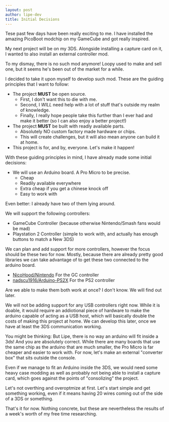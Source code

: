 ```yaml
---
layout: post
author: lipe-dev
title: Initial Decisions
---
```


Tese past few days have been really exciting to me. I have installed the amazing PicoBoot modchip on my GameCube and got really inspired.

My next project will be on my 3DS. Alongside installing a capture card on it, I wanted to also install an external controller mod.

To my dismay, there is no such mod anymore! Loopy used to make and sell one, but it seems he's been out of the market for a while.

I decided to take it upon myself to develop such mod. These are the guiding principles that I want to follow:

- The project **MUST** be open source.
  - First, I don't want this to die with me.
  - Second, I *WILL* need help with a lot of stuff that's outside my realm of knowledge.
  - Finally, I really hope people take this further than I ever had and make it better (so I can also enjoy a better project!)
- The project **MUST** be built with readly available parts.
  - Absolutely NO custom factory made hardware or chips.
  - This will create challenges, but it will also mean anyone can build it at home.
- This project is for, and by, everyone. Let's make it happen!

With these guiding principles in mind, I have already made some initial decisions:

- We will use an Arduino board. A Pro Micro to be precise.
  - Cheap
  - Readily available everywhere
  - Extra cheap if you get a chinese knock off
  - Easy to work with

Even better: I already have two of them lying around.
  
We will support the following controllers:
- GameCube Controller (because otherwise Nintendo/Smash fans would be mad)
- Playstation 2 Controller (simple to work with, and actually has enough buttons to match a New 3DS)

We can plan and add support for more controllers, however the focus should be these two for now.
Mostly, because there are already pretty good libraries we can take advantage of to get these two connected to the arduino board.

- [NicoHood/Nintendo](https://github.com/NicoHood/Nintendo) For the GC controller
- [nadscu1916/Arduino-PS2X](https://github.com/madsci1016/Arduino-PS2X) For the PS2 controller

Are we able to make them both work at once? I don't know. We will find out later.

We will not be adding support for any USB controllers right now. While it is doable, it would require an addiotional piece of hardware to make the arduino capable of acting as a USB host, which will basically double the costs of making this project at home. We can develop this later, once we have at least the 3DS communication working.

You might be thinking: But Lipe, there is no way an arduino will fit inside a 3ds!
And you are absolutely correct.
While there are many boards that use the same chip as the arduino that are much smaller, the Pro Micro is far cheaper and easier to work with.
For now, let's make an external "converter box" that sits outside the console.

Even if we manage to fit an Arduino inside the 3DS, we would need some heavy case modding as well as probably not being able to install a capture card, which goes against the points of "consolizing" the project.

Let's not overthing and overoptmize at first. Let's start simple and get something working, even if it means having 20 wires coming out of the side of a 3DS or something.

That's it for now. Nothing concrete, but these are nevertheless the results of a week's worth of my free time researching.